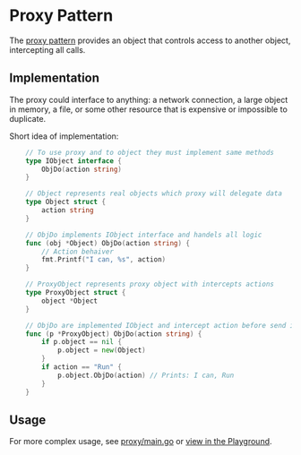 # Proxy Pattern

The [proxy pattern](https://en.wikipedia.org/wiki/Proxy_pattern) provides an object that controls access to another object, intercepting all calls.

## Implementation

The proxy could interface to anything: a network connection, a large object in memory, a file, or some other resource that is expensive or impossible to duplicate.

Short idea of implementation:
```go
    // To use proxy and to object they must implement same methods
    type IObject interface {
        ObjDo(action string)
    }

    // Object represents real objects which proxy will delegate data
    type Object struct {
        action string
    }

    // ObjDo implements IObject interface and handels all logic
    func (obj *Object) ObjDo(action string) {
        // Action behaiver
        fmt.Printf("I can, %s", action)
    }

    // ProxyObject represents proxy object with intercepts actions
    type ProxyObject struct {
        object *Object
    }

    // ObjDo are implemented IObject and intercept action before send in real Object
    func (p *ProxyObject) ObjDo(action string) {
        if p.object == nil {
            p.object = new(Object)
        }
        if action == "Run" {
            p.object.ObjDo(action) // Prints: I can, Run
        }
    }
```

## Usage
For more complex usage, see [proxy/main.go](proxy/main.go) or [view in the Playground](https://play.golang.org/p/q2zFgDK1X9).
